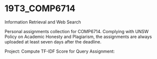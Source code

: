# 19T3_COMP6714
Information Retrieval and Web Search

Personal assignments collection for COMP6714. Complying with UNSW Policy on Academic Honesty and Plagiarism, the assignments are always uploaded at least seven days after the deadline.

Project: Compute TF-IDF Score for Query
Assignment: 
